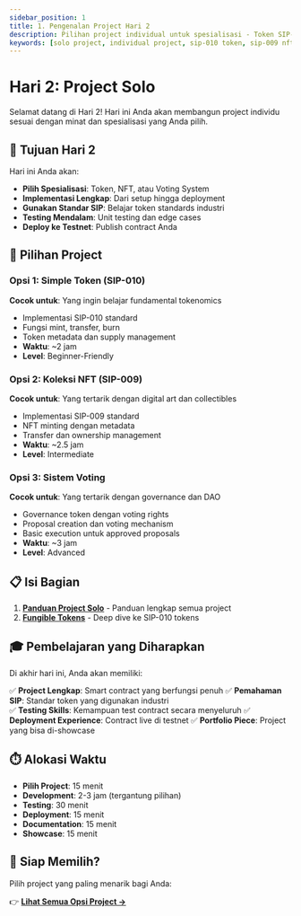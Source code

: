 ```yaml
---
sidebar_position: 1
title: 1. Pengenalan Project Hari 2
description: Pilihan project individual untuk spesialisasi - Token SIP-010, NFT SIP-009, atau Voting System dengan governance token
keywords: [solo project, individual project, sip-010 token, sip-009 nft, voting system, specialization]
---
```


# Hari 2: Project Solo

Selamat datang di Hari 2! Hari ini Anda akan membangun project individu sesuai dengan minat dan spesialisasi yang Anda pilih.

## 🎯 Tujuan Hari 2

Hari ini Anda akan:
- **Pilih Spesialisasi**: Token, NFT, atau Voting System
- **Implementasi Lengkap**: Dari setup hingga deployment
- **Gunakan Standar SIP**: Belajar token standards industri
- **Testing Mendalam**: Unit testing dan edge cases
- **Deploy ke Testnet**: Publish contract Anda

## 💼 Pilihan Project

### Opsi 1: Simple Token (SIP-010)
**Cocok untuk**: Yang ingin belajar fundamental tokenomics
- Implementasi SIP-010 standard
- Fungsi mint, transfer, burn
- Token metadata dan supply management
- **Waktu**: ~2 jam
- **Level**: Beginner-Friendly

### Opsi 2: Koleksi NFT (SIP-009)  
**Cocok untuk**: Yang tertarik dengan digital art dan collectibles
- Implementasi SIP-009 standard
- NFT minting dengan metadata
- Transfer dan ownership management
- **Waktu**: ~2.5 jam
- **Level**: Intermediate

### Opsi 3: Sistem Voting
**Cocok untuk**: Yang tertarik dengan governance dan DAO
- Governance token dengan voting rights
- Proposal creation dan voting mechanism
- Basic execution untuk approved proposals
- **Waktu**: ~3 jam
- **Level**: Advanced

## 📋 Isi Bagian

1. **[Panduan Project Solo](./solo-project-guide.md)** - Panduan lengkap semua project
2. **[Fungible Tokens](./fungible-tokens.md)** - Deep dive ke SIP-010 tokens

## 🎓 Pembelajaran yang Diharapkan

Di akhir hari ini, Anda akan memiliki:

✅ **Project Lengkap**: Smart contract yang berfungsi penuh
✅ **Pemahaman SIP**: Standar token yang digunakan industri  
✅ **Testing Skills**: Kemampuan test contract secara menyeluruh
✅ **Deployment Experience**: Contract live di testnet
✅ **Portfolio Piece**: Project yang bisa di-showcase

## ⏱️ Alokasi Waktu

- **Pilih Project**: 15 menit
- **Development**: 2-3 jam (tergantung pilihan)
- **Testing**: 30 menit
- **Deployment**: 15 menit
- **Documentation**: 15 menit
- **Showcase**: 15 menit

## 🚀 Siap Memilih?

Pilih project yang paling menarik bagi Anda:

👉 **[Lihat Semua Opsi Project →](./solo-project-guide.md)**